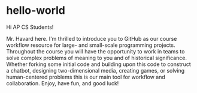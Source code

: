 # hello-world

Hi AP CS Students!

Mr. Havard here. I'm thrilled to introduce you to GitHub as our course workflow resource for large- and small-scale programming projects. Throughout the course you will have the opportunity to work in teams to solve complex problems of meaning to you and of historical significance. Whether forking some initial code and building upon this code to construct a chatbot, designing two-dimensional media, creating games, or solving human-centered problems this is our main tool for workflow and collaboration. Enjoy, have fun, and good luck!  
